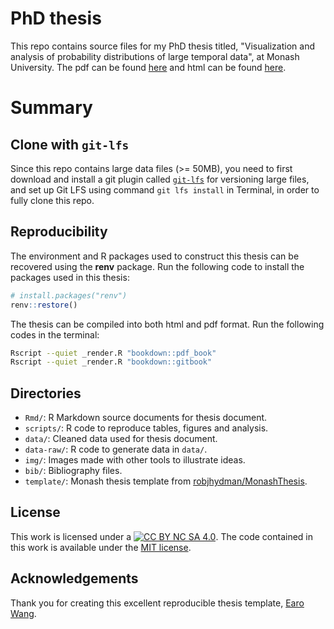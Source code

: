 # PhD thesis

This repo contains source files for my PhD thesis titled, "Visualization and analysis of probability distributions of large temporal data", at Monash University. The pdf can be found [here](https://github.com/Sayani07/thesis-SG/blob/master/docs/thesis.pdf) and html can be found [here](sayani07.github.io/thesis-sg/).

# Summary


## Clone with `git-lfs`

Since this repo contains large data files (>= 50MB), you need to first download and install a git plugin called [`git-lfs`](https://git-lfs.github.com) for versioning large files, and set up Git LFS using command `git lfs install` in Terminal, in order to fully clone this repo.

## Reproducibility


The environment and R packages used to construct this thesis
can be recovered using the **renv** package. Run the following
code to install the packages used in this thesis:

```r
# install.packages("renv")
renv::restore()
```

The thesis can be compiled into both html and pdf format. Run the following codes in the terminal:

```zsh
Rscript --quiet _render.R "bookdown::pdf_book"
Rscript --quiet _render.R "bookdown::gitbook"
```


## Directories

* `Rmd/`: R Markdown source documents for thesis document.
* `scripts/`: R code to reproduce tables, figures and analysis.
* `data/`: Cleaned data used for thesis document.
* `data-raw/`: R code to generate data in `data/`.
* `img/`: Images made with other tools to illustrate ideas. 
* `bib/`: Bibliography files.
* `template/`: Monash thesis template from [robjhydman/MonashThesis](https://github.com/robjhyndman/MonashThesis).

## License

This work is licensed under a [![CC BY NC SA 4.0](https://img.shields.io/badge/License-CC%20BY%20NC%20SA%204.0-green.svg)](https://creativecommons.org/licenses/by-nc-sa/4.0/). The code contained in this work is available under the [MIT license](https://opensource.org/licenses/MIT).

## Acknowledgements

Thank you for creating this excellent reproducible thesis template, [Earo Wang](https://earo.me).
